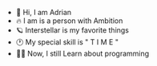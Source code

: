 - 👋 Hi, I am Adrian
- 🔥 I am is a person with Ambition
- 🪐 Interstellar is my favorite things
- 🕐 My special skill is " T I M E "
- 👨‍🎓 Now, I still Learn about programming

<!---
Adrian-2014/Adrian-2014 is a ✨ special ✨ repository because its `README.md` (this file) appears on your GitHub profile.
You can click the Preview link to take a look at your changes.
--->
